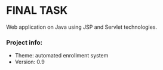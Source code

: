 # FINAL TASK #

Web application on Java using JSP and Servlet technologies.

### Project info: ###

* Theme: automated enrollment system
* Version: 0.9
